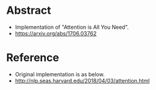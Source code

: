 # Abstract
* Implementation of "Attention is All You Need".
* https://arxiv.org/abs/1706.03762

# Reference
* Original implementation is as below.
* http://nlp.seas.harvard.edu/2018/04/03/attention.html

